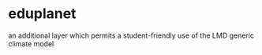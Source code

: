 eduplanet
=========

an additional layer which permits a student-friendly use of the LMD generic climate model
